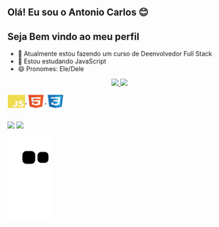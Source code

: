 ## Olá! Eu sou o Antonio Carlos 😊
## Seja Bem vindo ao meu perfil


- 🔭 Atualmente estou fazendo um curso de Deenvolvedor Full Stack
- 🌱 Estou estudando JavaScript 
- 😄 Pronomes: Ele/Dele

<!--
[![Top Langs](https://github-readme-stats.vercel.app/api/top-langs/?username=T0ny-C)](https://github.com/T0ny-C/github-readme-stats)
-->
<!--

![Anurag's GitHub stats](https://github-readme-stats.vercel.app/api?username=T0ny-C&show_icons=true&theme=radical)
-->

<div align="center">
  <a href="https://github.com/T0ny-C">
  <img height="150em" src="https://github-readme-stats.vercel.app/api?username=T0ny-C&show_icons=true&theme=merko&include_all_commits=true&count_private=true"/>
  <img height="150em" src="https://github-readme-stats.vercel.app/api/top-langs/?username=T0ny-C&layout=compact&langs_count=7&theme=merko"/>
</div>


<div style="display: inline_block"><br>
  <img align="center" alt="Rafa-Js" height="30" width="40" src="https://raw.githubusercontent.com/devicons/devicon/master/icons/javascript/javascript-plain.svg">
  <img align="center" alt="Antonio-HTML" height="30" width="40" src="https://raw.githubusercontent.com/devicons/devicon/master/icons/html5/html5-original.svg">
  <img align="center" alt="Antonio-CSS" height="30" width="40" src="https://raw.githubusercontent.com/devicons/devicon/master/icons/css3/css3-original.svg">

</div>

##


<div> 
  <a href="https://www.linkedin.com/in/antonio-ric" target="_blank"><img src="https://img.shields.io/badge/-LinkedIn-%230077B5?style=for-the-badge&logo=linkedin&logoColor=white" target="_blank"></a>
   <a href="https://instagram.com/Toy_csr" target="_blank"><img src="https://img.shields.io/badge/-Instagram-%23E4405F?style=for-the-badge&logo=instagram&logoColor=white" color="black" target="_blank"></a>
  
   ![Snake animation](https://github.com/rafaballerini/rafaballerini/blob/output/github-contribution-grid-snake.svg)
</div>

 
 
